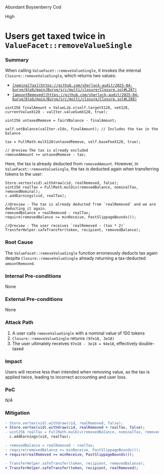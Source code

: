 Abundant Boysenberry Cod

High

# Users get taxed twice in `ValueFacet::removeValueSingle`

### Summary

When calling `ValueFacet::removeValueSingle`, it invokes the internal `Closure::removeValueSingle`, which returns two values:
- [`[nominalTax](https://github.com/sherlock-audit/2025-04-burve/blob/main/Burve/src/multi/closure/Closure.sol#L287)`](https://github.com/sherlock-audit/2025-04-burve/blob/main/Burve/src/multi/closure/Closure.sol#L287)
- [`[amountRemoved](https://github.com/sherlock-audit/2025-04-burve/blob/main/Burve/src/multi/closure/Closure.sol#L288)`](https://github.com/sherlock-audit/2025-04-burve/blob/main/Burve/src/multi/closure/Closure.sol#L288)

```solidity
uint256 finalAmount = ValueLib.x(self.targetX128, veX128, currentValueX128 - valIter.valueSumX128, true);

uint256 untaxedRemove = fairVBalance - finalAmount;

self.setBalance(valIter.vIdx, finalAmount); // Includes the tax in the balance

tax = FullMath.mulX128(untaxedRemove, self.baseFeeX128, true);

// @review The tax is already excluded
removedAmount += untaxedRemove - tax;
```

Here, the tax is already deducted from `removedAmount`. However, in `ValueFacet::removeValueSingle`, the tax is deducted again when transferring tokens to the user:

```solidity
Store.vertex(vid).withdraw(cid, realRemoved, false);
uint256 realTax = FullMath.mulDiv(removedBalance, nominalTax, removedNominal);
c.addEarnings(vid, realTax);

//@review - The tax is already deducted from `realRemoved` and we are deducting it again.
removedBalance = realRemoved - realTax;
require(removedBalance >= minReceive, PastSlippageBounds());

//@review - The user receives `realRemoved - (tax * 2)`
TransferHelper.safeTransfer(token, recipient, removedBalance);
```

### Root Cause

The `ValueFacet::removeValueSingle` function erroneously deducts tax again despite `Closure::removeValueSingle` already returning a tax-deducted `amountRemoved`.

### Internal Pre-conditions

None

### External Pre-conditions

None

### Attack Path

1. A user calls `removeValueSingle` with a nominal value of 100 tokens
2. `Closure::removeValueSingle` returns `(97e18, 3e18)`
3. The user ultimately receives `97e18 - 3e18 = 94e18`, effectively double-taxed

### Impact

Users will receive less than intended when removing value, as the tax is applied twice, leading to incorrect accounting and user loss.

### PoC

_N/A_

### Mitigation

```diff
- Store.vertex(vid).withdraw(cid, realRemoved, false);
+ Store.vertex(vid).withdraw(cid, realRemoved + realTax, false);
- uint256 realTax = FullMath.mulDiv(removedBalance, nominalTax, removedNominal);
  c.addEarnings(vid, realTax);

- removedBalance = realRemoved - realTax;
- require(removedBalance >= minReceive, PastSlippageBounds());
+ require(realRemoved >= minReceive, PastSlippageBounds());

- TransferHelper.safeTransfer(token, recipient, removedBalance);
+ TransferHelper.safeTransfer(token, recipient, realRemoved);
```